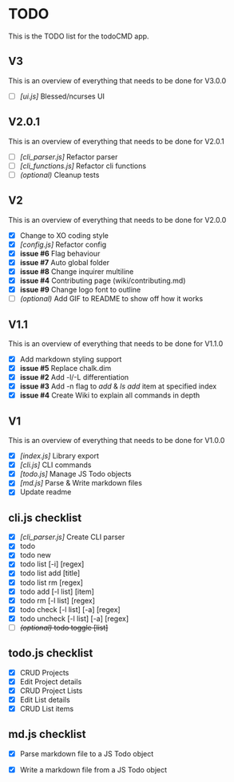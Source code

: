 # TODO
This is the TODO list for the todoCMD app.

## V3
This is an overview of everything that needs to be done for V3.0.0
  - [ ] *[ui.js]* Blessed/ncurses UI

## V2.0.1
This is an overview of everything that needs to be done for V2.0.1
  - [ ] *[cli_parser.js]* Refactor parser
  - [ ] *[cli_functions.js]* Refactor cli functions
  - [ ] _(optional)_ Cleanup tests

## V2
This is an overview of everything that needs to be done for V2.0.0
  - [X] Change to XO coding style
  - [X] *[config.js]* Refactor config
  - [X] __issue #6__ Flag behaviour
  - [X] __issue #7__ Auto global folder
  - [X] __issue #8__ Change inquirer multiline
  - [X] __issue #4__ Contributing page (wiki/contributing.md)
  - [X] __issue #9__ Change logo font to outline
  - [ ] _(optional)_ Add GIF to README to show off how it works

## V1.1
This is an overview of everything that needs to be done for V1.1.0
  - [X] Add markdown styling support
  - [X] __issue #5__ Replace chalk.dim
  - [X] __issue #2__ Add -l/-L differentiation
  - [X] __issue #3__ Add -n flag to _add_ & _ls add_ item at specified index
  - [X] __issue #4__ Create Wiki to explain all commands in depth

## V1
This is an overview of everything that needs to be done for V1.0.0
  - [X] *[index.js]* Library export
  - [X] *[cli.js]* CLI commands
  - [X] *[todo.js]* Manage JS Todo objects
  - [X] *[md.js]* Parse & Write markdown files
  - [X] Update readme

## cli.js checklist
  - [X] *[cli_parser.js]* Create CLI parser
  - [X] todo
  - [X] todo new
  - [X] todo list [-i] [regex]
  - [X] todo list add [title]
  - [X] todo list rm [regex]
  - [X] todo add [-l list] [item]
  - [X] todo rm [-l list] [regex]
  - [X] todo check [-l list] [-a] [regex]
  - [X] todo uncheck [-l list] [-a] [regex]
  - [ ] ~~_(optional)_ todo toggle [list]~~

## todo.js checklist
  - [X] CRUD Projects
  - [X] Edit Project details
  - [X] CRUD Project Lists
  - [X] Edit List details
  - [X] CRUD List items

## md.js checklist
  - [X] Parse markdown file to a JS Todo object
  - [X] Write a markdown file from a JS Todo object

